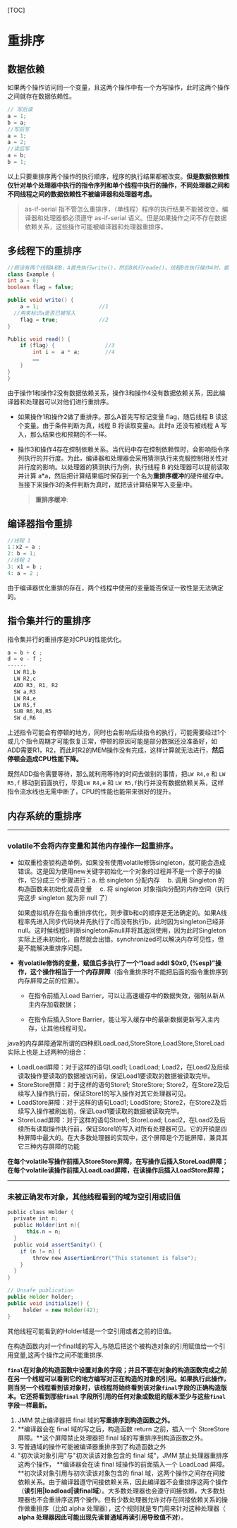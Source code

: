 [TOC]

# 重排序

## 数据依赖

如果两个操作访问同一个变量，且这两个操作中有一个为写操作，此时这两个操作之间就存在数据依赖性。

```java
// 写后读
a = 1;
b = a; 
//写后写
a = 1;
a = 2;
//读后写
a = b;
b = 1;
```

以上只要重排序两个操作的执行顺序，程序的执行结果都被改变。**但是数据依赖性仅针对单个处理器中执行的指令序列和单个线程中执行的操作，不同处理器之间和不同线程之间的数据依赖性不被编译器和处理器考虑。**

> as-if-serial 指不管怎么重排序，（单线程）程序的执行结果不能被改变。编译器和处理器都必须遵守 as-if-serial 语义。但是如果操作之间不存在数据依赖关系，这些操作可能被编译器和处理器重排序。

## 多线程下的重排序

```java
//假设有两个线程A和B，A首先执行write()，然后B执行reade()。线程B在执行操作4时，能否看到A在操作1对共享变量 a的写入？
class Example {
int a = 0;
boolean flag = false;

public void write() {
    a = 1;                   //1
  //用来标识a是否已被写入
    flag = true;             //2
}

Public void read() {
    if (flag) {                //3
        int i =  a * a;        //4
        ……
    }
}
}  
```

由于操作1和操作2没有数据依赖关系，操作3和操作4没有数据依赖关系，因此编译器和处理器可以对他们进行重排序。

- 如果操作1和操作2做了重排序。那么A首先写标记变量 flag，随后线程 B 读这个变量。由于条件判断为真，线程 B 将读取变量a。此时a 还没有被线程 A 写入，那么结果也和预期的不一样。

- 操作3和操作4存在控制依赖关系。当代码中存在控制依赖性时，会影响指令序列执行的并行度。为此，编译器和处理器会采用猜测执行来克服控制相关性对并行度的影响。以处理器的猜测执行为例，执行线程 B 的处理器可以提前读取并计算 a*a，然后把计算结果临时保存到一个名为**重排序缓冲**的硬件缓存中。当接下来操作3的条件判断为真时，就把该计算结果写入变量i中。

  > **重排序缓冲**:

## 编译器指令重排

```java
//线程 1 
1：x2 = a ; 
2: b = 1; 
//线程 2
3: x1 = b ;
4: a = 2 ;
```

由于编译器优化重排的存在，两个线程中使用的变量能否保证一致性是无法确定的。

## 指令集并行的重排序

指令集并行的重排序是对CPU的性能优化。

```java
a = b + c ;
d = e - f ;
------
  LW R1,b
  LW R2,c
  ADD R3, R1, R2
  SW a,R3
  LW R4,e 
  LW R5,f
  SUB R6,R4,R5
  SW d,R6
```

上述指令可能会有停顿的地方，同时也会影响后续指令的执行，可能需要经过1个或几个指令周期才可能恢复正常，停顿的原因可能是部分数据还没准备好，如ADD需要R1，R2，而此时R2的MEM操作没有完成，这样计算就无法进行，**然后停顿会造成CPU性能下降。**

既然ADD指令需要等待，那么就利用等待的时间去做别的事情，把`LW R4,e` 和 `LW R5,f` 移动到前面执行，毕竟`LW R4,e` 和 `LW R5,f`执行并没有数据依赖关系，这样指令流水线也无需中断了，CPU的性能也能带来很好的提升。

## 内存系统的重排序



----

### volatile不会将内存变量和其他内存操作一起重排序。

- 如双重检查锁构造单例，如果没有使用volatile修饰singleton，就可能会造成错误。这是因为使用new关键字初始化一个对象的过程并不是一个原子的操作，它分成三个步骤进行：a. 给 singleton 分配内存　 b. 调用 Singleton 的构造函数来初始化成员变量　 c. 将 singleton 对象指向分配的内存空间（执行完这步 singleton 就为非 null 了）

  如果虚拟机存在指令重排序优化，则步骤b和c的顺序是无法确定的。如果A线程率先进入同步代码块并先执行了c而没有执行b，此时因为singleton已经非null。这时候线程B判断singleton非null并将其返回使用，因为此时Singleton实际上还未初始化，自然就会出错。synchronized可以解决内存可见性，但是不能解决重排序问题。

- **有volatile修饰的变量，赋值后多执行了一个“load addl $0x0, (%esp)”操作，这个操作相当于一个内存屏障**（指令重排序时不能把后面的指令重排序到内存屏障之前的位置）。

  - 在指令前插入Load Barrier，可以让高速缓存中的数据失效，强制从新从主内存加载数据；

  - 在指令后插入Store Barrier，能让写入缓存中的最新数据更新写入主内存，让其他线程可见。

java的内存屏障通常所谓的四种即LoadLoad,StoreStore,LoadStore,StoreLoad实际上也是上述两种的组合：

-  LoadLoad屏障：对于这样的语句Load1; LoadLoad; Load2，在Load2及后续读取操作要读取的数据被访问前，保证Load1要读取的数据被读取完毕。
-  StoreStore屏障：对于这样的语句Store1; StoreStore; Store2，在Store2及后续写入操作执行前，保证Store1的写入操作对其它处理器可见。
-  LoadStore屏障：对于这样的语句Load1; LoadStore; Store2，在Store2及后续写入操作被刷出前，保证Load1要读取的数据被读取完毕。
-  StoreLoad屏障：对于这样的语句Store1; StoreLoad; Load2，在Load2及后续所有读取操作执行前，保证Store1的写入对所有处理器可见。它的开销是四种屏障中最大的。在大多数处理器的实现中，这个屏障是个万能屏障，兼具其它三种内存屏障的功能

**在每个volatile写操作前插入StoreStore屏障，在写操作后插入StoreLoad屏障； 在每个volatile读操作前插入LoadLoad屏障，在读操作后插入LoadStore屏障；**

----

### 未被正确发布对象，其他线程看到的域为空引用或旧值

```java
public class Holder {
  private int n; 
  public Holder(int n){
      this.n = n;
  }
  public void assertSanity() { 
    if (n != n) {
        throw new AssertionError("This statement is false"); 
    }
  }
}

// Unsafe publication
public Holder holder;
public void initialize() {
     holder = new Holder(42);
}
```

其他线程可能看到的Holder域是一个空引用或者之前的旧值。

在构造函数内对一个final域的写入,与随后把这个被构造对象的引用赋值给一个引用变量,这两个操作之间不能重排序.

**`final`在对象的构造函数中设置对象的字段；并且不要在对象的构造函数完成之前在另一个线程可以看到它的地方编写对正在构造的对象的引用。如果执行此操作，则当另一个线程看到该对象时，该线程将始终看到该对象`final`字段的正确构造版本。它还将看到那些`final` 字段所引用的任何对象或数组的版本至少与这些`final`字段一样最新。**

1. JMM 禁止编译器把 final 域的**写重排序到构造函数之外。**
2. **编译器会在 final 域的写之后，构造函数 return 之前，插入一个 StoreStore 屏障。**这个屏障禁止处理器把 final 域的写重排序到构造函数之外。
3. 写普通域的操作可能被编译器重排序到了构造函数之外
4. "初次读对象引用"与"初次读该对象包含的 final 域"，JMM 禁止处理器重排序这两个操作， **编译器会在读 final 域操作的前面插入一个 LoadLoad 屏障。**初次读对象引用与初次读该对象包含的 final 域，这两个操作之间存在间接依赖关系。由于编译器遵守间接依赖关系，因此编译器不会重排序这两个操作（**读引用|loadload|读final域**）。大多数处理器也会遵守间接依赖，大多数处理器也不会重排序这两个操作。但有少数处理器允许对存在间接依赖关系的操作做重排序（比如 alpha 处理器），这个规则就是专门用来针对这种处理器（ **alpha 处理器因此可能出现先读普通域再读引用导致值不对**）。
